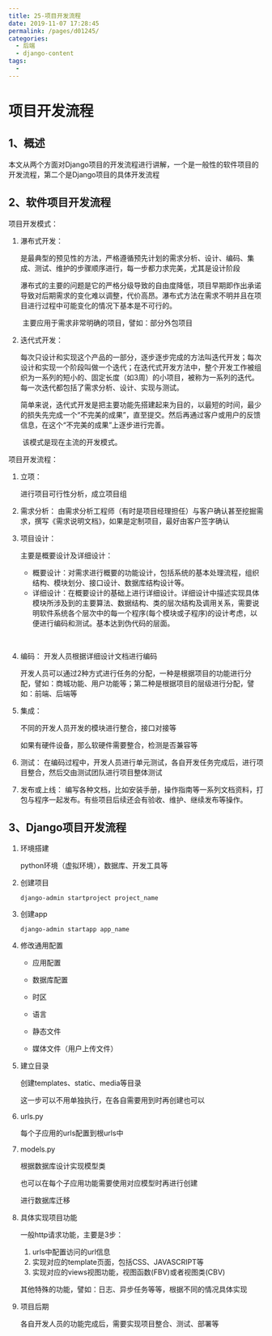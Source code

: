 ```yaml
---
title: 25-项目开发流程
date: 2019-11-07 17:28:45
permalink: /pages/d01245/
categories:
  - 后端
  - django-content
tags:
  - 
---
```

# 项目开发流程

## 1、概述

​	本文从两个方面对Django项目的开发流程进行讲解，一个是一般性的软件项目的开发流程，第二个是Django项目的具体开发流程



## 2、软件项目开发流程

项目开发模式：

1. 瀑布式开发：

   ​	是最典型的预见性的方法，严格遵循预先计划的需求分析、设计、编码、集成、测试、维护的步骤顺序进行，每一步都力求完美，尤其是设计阶段

   ​	瀑布式的主要的问题是它的严格分级导致的自由度降低，项目早期即作出承诺导致对后期需求的变化难以调整，代价高昂。瀑布式方法在需求不明并且在项目进行过程中可能变化的情况下基本是不可行的。 

   ​	主要应用于需求非常明确的项目，譬如：部分外包项目

2. 迭代式开发：

   ​	每次只设计和实现这个产品的一部分，逐步逐步完成的方法叫迭代开发；每次设计和实现一个阶段叫做一个迭代；在迭代式开发方法中，整个开发工作被组织为一系列的短小的、固定长度（如3周）的小项目，被称为一系列的迭代。每一次迭代都包括了需求分析、设计、实现与测试。

   ​	简单来说，迭代式开发是把主要功能先搭建起来为目的，以最短的时间，最少的损失先完成一个“不完美的成果”，直至提交。然后再通过客户或用户的反馈信息，在这个“不完美的成果”上逐步进行完善。 

   ​	该模式是现在主流的开发模式。



项目开发流程：

1. 立项：

   进行项目可行性分析，成立项目组

   

2. 需求分析：
   由需求分析工程师（有时是项目经理担任）与客户确认甚至挖掘需求，撰写《需求说明文档》，如果是定制项目，最好由客户签字确认

3. 项目设计：

   主要是概要设计及详细设计：

   - 概要设计：对需求进行概要的功能设计，包括系统的基本处理流程，组织结构、模块划分、接口设计、数据库结构设计等。
   - 详细设计：在概要设计的基础上进行详细设计。详细设计中描述实现具体模块所涉及到的主要算法、数据结构、类的层次结构及调用关系，需要说明软件系统各个层次中的每一个程序(每个模块或子程序)的设计考虑，以便进行编码和测试。基本达到伪代码的层面。

   ​

4. 编码：
   开发人员根据详细设计文档进行编码

   开发人员可以通过2种方式进行任务的分配，一种是根据项目的功能进行分配，譬如：商城功能、用户功能等；第二种是根据项目的层级进行分配，譬如：前端、后端等

   

5. 集成：

   不同的开发人员开发的模块进行整合，接口对接等

   如果有硬件设备，那么软硬件需要整合，检测是否兼容等

   

6. 测试：
   在编码过程中，开发人员进行单元测试，各自开发任务完成后，进行项目整合，然后交由测试团队进行项目整体测试

   

7. 发布或上线：
   编写各种文档，比如安装手册，操作指南等一系列文档资料，打包与程序一起发布。有些项目后续还会有验收、维护、继续发布等操作。

## 3、Django项目开发流程

1. 环境搭建

   python环境（虚拟环境），数据库、开发工具等

   

2. 创建项目

   ```
   django-admin startproject project_name
   ```

   

3. 创建app

   ```
   django-admin startapp app_name
   ```

   

4. 修改通用配置

   - 应用配置

   - 数据库配置

   - 时区

   - 语言

   - 静态文件

   - 媒体文件（用户上传文件）

     

5. 建立目录

   创建templates、static、media等目录

   这一步可以不用单独执行，在各自需要用到时再创建也可以

   

6. urls.py

   每个子应用的urls配置到根urls中

   

7. models.py

   根据数据库设计实现模型类

   也可以在每个子应用功能需要使用对应模型时再进行创建

   进行数据库迁移

   

8. 具体实现项目功能

   一般http请求功能，主要是3步：

   1. urls中配置访问的url信息
   2. 实现对应的template页面，包括CSS、JAVASCRIPT等
   3. 实现对应的views视图功能，视图函数(FBV)或者视图类(CBV)

   

   其他特殊的功能，譬如：日志、异步任务等等，根据不同的情况具体实现

   

9. 项目后期

   各自开发人员的功能完成后，需要实现项目整合、测试、部署等